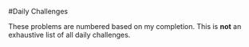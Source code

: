 #Daily Challenges

These problems are numbered based on my completion. This is **not** an exhaustive list of all daily challenges.